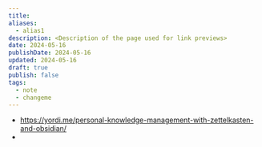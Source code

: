 ```yaml
---
title: 
aliases:
  - alias1
description: <Description of the page used for link previews>
date: 2024-05-16
publishDate: 2024-05-16
updated: 2024-05-16
draft: true
publish: false
tags:
  - note
  - changeme
---
```

 
- https://yordi.me/personal-knowledge-management-with-zettelkasten-and-obsidian/
- 